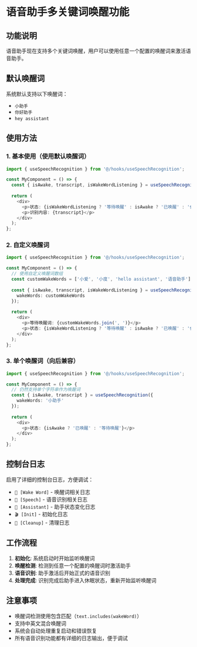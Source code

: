 # 语音助手多关键词唤醒功能

## 功能说明

语音助手现在支持多个关键词唤醒，用户可以使用任意一个配置的唤醒词来激活语音助手。

## 默认唤醒词

系统默认支持以下唤醒词：
- `小助手`
- `你好助手` 
- `hey assistant`

## 使用方法

### 1. 基本使用（使用默认唤醒词）

```typescript
import { useSpeechRecognition } from '@/hooks/useSpeechRecognition';

const MyComponent = () => {
  const { isAwake, transcript, isWakeWordListening } = useSpeechRecognition();
  
  return (
    <div>
      <p>状态: {isWakeWordListening ? '等待唤醒' : isAwake ? '已唤醒' : '休眠'}</p>
      <p>识别内容: {transcript}</p>
    </div>
  );
};
```

### 2. 自定义唤醒词

```typescript
import { useSpeechRecognition } from '@/hooks/useSpeechRecognition';

const MyComponent = () => {
  // 使用自定义唤醒词数组
  const customWakeWords = ['小爱', '小度', 'hello assistant', '语音助手'];
  
  const { isAwake, transcript, isWakeWordListening } = useSpeechRecognition({
    wakeWords: customWakeWords
  });
  
  return (
    <div>
      <p>等待唤醒词: {customWakeWords.join(', ')}</p>
      <p>状态: {isWakeWordListening ? '等待唤醒' : isAwake ? '已唤醒' : '休眠'}</p>
    </div>
  );
};
```

### 3. 单个唤醒词（向后兼容）

```typescript
import { useSpeechRecognition } from '@/hooks/useSpeechRecognition';

const MyComponent = () => {
  // 仍然支持单个字符串作为唤醒词
  const { isAwake, transcript } = useSpeechRecognition({
    wakeWords: '小助手'
  });
  
  return (
    <div>
      <p>状态: {isAwake ? '已唤醒' : '等待唤醒'}</p>
    </div>
  );
};
```

## 控制台日志

启用了详细的控制台日志，方便调试：

- `🎤 [Wake Word]` - 唤醒词相关日志
- `🎤 [Speech]` - 语音识别相关日志  
- `🎉 [Assistant]` - 助手状态变化日志
- `🎬 [Init]` - 初始化日志
- `🧹 [Cleanup]` - 清理日志

## 工作流程

1. **初始化**: 系统启动时开始监听唤醒词
2. **唤醒检测**: 检测到任意一个配置的唤醒词时激活助手
3. **语音识别**: 助手激活后开始正式的语音识别
4. **处理完成**: 识别完成后助手进入休眠状态，重新开始监听唤醒词

## 注意事项

- 唤醒词检测使用包含匹配（`text.includes(wakeWord)`）
- 支持中英文混合唤醒词
- 系统会自动处理重复启动和错误恢复
- 所有语音识别功能都有详细的日志输出，便于调试